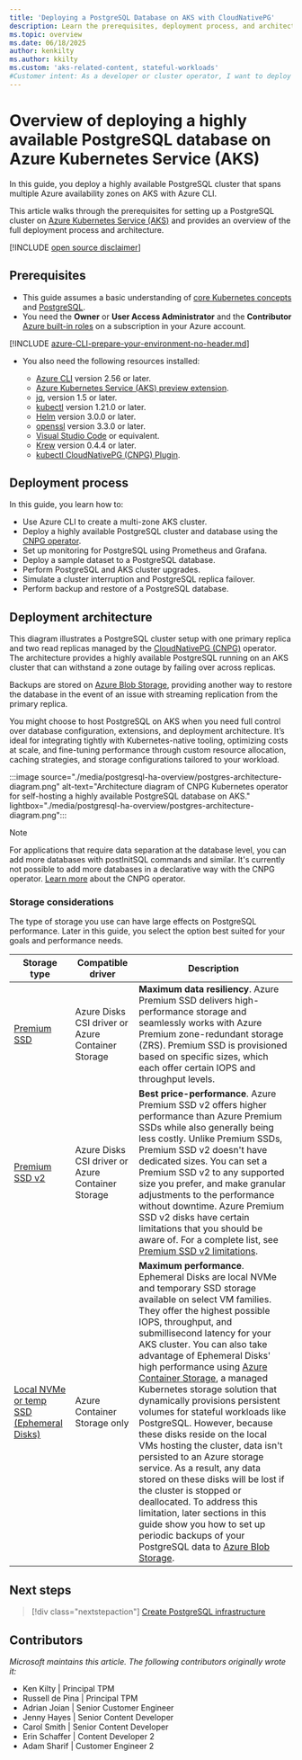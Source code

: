 ```yaml
---
title: 'Deploying a PostgreSQL Database on AKS with CloudNativePG'
description: Learn the prerequisites, deployment process, and architecture for deploying a highly available PostgreSQL cluster on Azure Kubernetes Service (AKS) using Azure CLI.
ms.topic: overview
ms.date: 06/18/2025
author: kenkilty
ms.author: kkilty
ms.custom: 'aks-related-content, stateful-workloads'
#Customer intent: As a developer or cluster operator, I want to deploy a highly available PostgreSQL database on AKS so I can see how to run a stateful database workload using the managed Kubernetes service in Azure.
---
```


# Overview of deploying a highly available PostgreSQL database on Azure Kubernetes Service (AKS)

In this guide, you deploy a highly available PostgreSQL cluster that spans multiple Azure availability zones on AKS with Azure CLI.

This article walks through the prerequisites for setting up a PostgreSQL cluster on [Azure Kubernetes Service (AKS)][what-is-aks] and provides an overview of the full deployment process and architecture.

[!INCLUDE [open source disclaimer](./includes/open-source-disclaimer.md)]

## Prerequisites

* This guide assumes a basic understanding of [core Kubernetes concepts][core-kubernetes-concepts] and [PostgreSQL][postgresql].
* You need the **Owner** or **User Access Administrator** and the **Contributor** [Azure built-in roles][azure-roles] on a subscription in your Azure account.

[!INCLUDE [azure-CLI-prepare-your-environment-no-header.md](~/reusable-content/azure-cli/azure-cli-prepare-your-environment-no-header.md)]

* You also need the following resources installed:

  * [Azure CLI](/cli/azure/install-azure-cli) version 2.56 or later.
  * [Azure Kubernetes Service (AKS) preview extension][aks-preview].
  * [jq][jq], version 1.5 or later.
  * [kubectl][install-kubectl] version 1.21.0 or later.
  * [Helm][install-helm] version 3.0.0 or later.
  * [openssl][install-openssl] version 3.3.0 or later.
  * [Visual Studio Code][install-vscode] or equivalent.
  * [Krew][install-krew] version 0.4.4 or later.
  * [kubectl CloudNativePG (CNPG) Plugin][cnpg-plugin].

## Deployment process

In this guide, you learn how to:

* Use Azure CLI to create a multi-zone AKS cluster.
* Deploy a highly available PostgreSQL cluster and database using the [CNPG operator][cnpg-plugin].
* Set up monitoring for PostgreSQL using Prometheus and Grafana.
* Deploy a sample dataset to a PostgreSQL database.
* Perform PostgreSQL and AKS cluster upgrades.
* Simulate a cluster interruption and PostgreSQL replica failover.
* Perform backup and restore of a PostgreSQL database.

## Deployment architecture

This diagram illustrates a PostgreSQL cluster setup with one primary replica and two read replicas managed by the [CloudNativePG (CNPG)](https://cloudnative-pg.io/) operator. The architecture provides a highly available PostgreSQL running on an AKS cluster that can withstand a zone outage by failing over across replicas.

Backups are stored on [Azure Blob Storage](/azure/storage/blobs/), providing another way to restore the database in the event of an issue with streaming replication from the primary replica.

You might choose to host PostgreSQL on AKS when you need full control over database configuration, extensions, and deployment architecture. It’s ideal for integrating tightly with Kubernetes-native tooling, optimizing costs at scale, and fine-tuning performance through custom resource allocation, caching strategies, and storage configurations tailored to your workload.

:::image source="./media/postgresql-ha-overview/postgres-architecture-diagram.png" alt-text="Architecture diagram of CNPG Kubernetes operator for self-hosting a highly available PostgreSQL database on AKS." lightbox="./media/postgresql-ha-overview/postgres-architecture-diagram.png":::

> [!NOTE]
> For applications that require data separation at the database level, you can add more databases with postInitSQL commands and similar. It's currently not possible to add more databases in a declarative way with the CNPG operator. [Learn more](https://github.com/cloudnative-pg/cloudnative-pg) about the CNPG operator.

### Storage considerations

The type of storage you use can have large effects on PostgreSQL performance. Later in this guide, you select the option best suited for your goals and performance needs.

| Storage type | Compatible driver | Description  |
|-|-|-|
| [Premium SSD][pv1] | Azure Disks CSI driver or Azure Container Storage | **Maximum data resiliency**. Azure Premium SSD delivers high-performance storage and seamlessly works with Azure Premium zone-redundant storage (ZRS). Premium SSD is provisioned based on specific sizes, which each offer certain IOPS and throughput levels. |
| [Premium SSD v2][pv2] | Azure Disks CSI driver or Azure Container Storage | **Best price-performance**. Azure Premium SSD v2 offers higher performance than Azure Premium SSDs while also generally being less costly. Unlike Premium SSDs, Premium SSD v2 doesn't have dedicated sizes. You can set a Premium SSD v2 to any supported size you prefer, and make granular adjustments to the performance without downtime. Azure Premium SSD v2 disks have certain limitations that you should be aware of. For a complete list, see [Premium SSD v2 limitations][pv2-limitations]. |
| [Local NVMe or temp SSD (Ephemeral Disks)][ephemeral-disks] | Azure Container Storage only | **Maximum performance**. Ephemeral Disks are local NVMe and temporary SSD storage available on select VM families. They offer the highest possible IOPS, throughput, and submillisecond latency for your AKS cluster. You can also take advantage of Ephemeral Disks' high performance using [Azure Container Storage](/azure/storage/container-storage/container-storage-introduction), a managed Kubernetes storage solution that dynamically provisions persistent volumes for stateful workloads like PostgreSQL. However, because these disks reside on the local VMs hosting the cluster, data isn't persisted to an Azure storage service. As a result, any data stored on these disks will be lost if the cluster is stopped or deallocated. To address this limitation, later sections in this guide show you how to set up periodic backups of your PostgreSQL data to [Azure Blob Storage](/azure/storage/blobs/).|

## Next steps

> [!div class="nextstepaction"]
> [Create PostgreSQL infrastructure][create-infrastructure]

## Contributors

*Microsoft maintains this article. The following contributors originally wrote it:*

* Ken Kilty | Principal TPM
* Russell de Pina | Principal TPM
* Adrian Joian | Senior Customer Engineer
* Jenny Hayes | Senior Content Developer
* Carol Smith | Senior Content Developer
* Erin Schaffer | Content Developer 2
* Adam Sharif | Customer Engineer 2

<!-- LINKS -->
[what-is-aks]: ./what-is-aks.md
[postgresql]: https://www.postgresql.org/
[core-kubernetes-concepts]: ./concepts-clusters-workloads.md
[azure-roles]: /azure/role-based-access-control/built-in-roles
[aks-preview]: ./draft.md#install-the-aks-preview-azure-cli-extension
[jq]: https://jqlang.github.io/jq/
[install-kubectl]: https://kubernetes.io/docs/tasks/tools/install-kubectl/
[install-helm]: https://helm.sh/docs/intro/install/
[install-openssl]: https://www.openssl.org/
[install-vscode]: https://code.visualstudio.com/Download
[install-krew]: https://krew.sigs.k8s.io/
[cnpg-plugin]: https://cloudnative-pg.io/documentation/current/kubectl-plugin/#using-krew
[create-infrastructure]: ./create-postgresql-ha.md
[pv1]: /azure/virtual-machines/disks-types#premium-ssds
[pv2]: /azure/virtual-machines/disks-types#premium-ssd-v2
[pv2-limitations]: /azure/virtual-machines/disks-types#premium-ssd-v2-limitations
[ephemeral-disks]: /azure/storage/container-storage/use-container-storage-with-local-disk#what-is-ephemeral-disk
